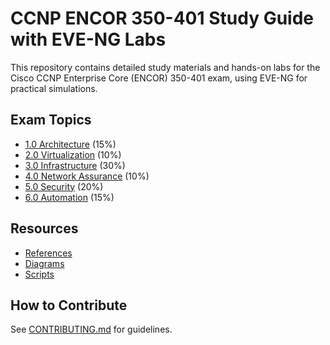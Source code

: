 # CCNP ENCOR 350-401 Study Guide with EVE-NG Labs

This repository contains detailed study materials and hands-on labs for the Cisco CCNP Enterprise Core (ENCOR) 350-401 exam, using EVE-NG for practical simulations.

## Exam Topics
- [1.0 Architecture](./1_Architecture/README.md) (15%)
- [2.0 Virtualization](./2_Virtualization/README.md) (10%)
- [3.0 Infrastructure](./3_Infrastructure/README.md) (30%)
- [4.0 Network Assurance](./4_Network_Assurance/README.md) (10%)
- [5.0 Security](./5_Security/README.md) (20%)
- [6.0 Automation](./6_Automation/README.md) (15%)

## Resources
- [References](./resources/references.md)
- [Diagrams](./resources/diagrams/)
- [Scripts](./resources/scripts/)

## How to Contribute
See [CONTRIBUTING.md](./CONTRIBUTING.md) for guidelines.
